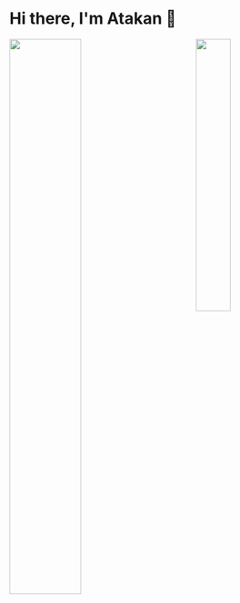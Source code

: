 # Hi there, I'm Atakan 👋

<img aling="left" width="50%" src="https://github-readme-stats.vercel.app/api?username=atakankizilyuce&show_icons=true&theme=github_dark" />

<img align="right" width="35%" src="https://github-readme-stats.vercel.app/api/top-langs/?username=atakankizilyuce&theme=github_dark" />

